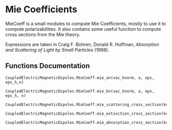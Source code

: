  # Mie Coefficients

 MieCoeff is a small modules to compute Mie Coefficients, mostly to use it to compute polarizabilities. It also contains some useful function to compute cross sections from the Mie theory. 
 
Expressions are taken in Craig F. Bohren, Donald R. Huffman, *Absorption and Scattering of Light by Small Particles* (1998).

 ## Functions Documentation


```@docs
CoupledElectricMagneticDipoles.MieCoeff.mie_an(vac_knorm, a, eps, eps_h,n)
```

```@docs
CoupledElectricMagneticDipoles.MieCoeff.mie_bn(vac_knorm, a, eps, eps_h, n)
```

```@docs
CoupledElectricMagneticDipoles.MieCoeff.mie_scattering_cross_section(knorm,a,eps,eps_h;cutoff=20)
```

```@docs
CoupledElectricMagneticDipoles.MieCoeff.mie_extinction_cross_section(knorm,a,eps,eps_h;cutoff=20)
```

```@docs
CoupledElectricMagneticDipoles.MieCoeff.mie_absorption_cross_section(knorm,a,eps,eps_h;cutoff=20)
```